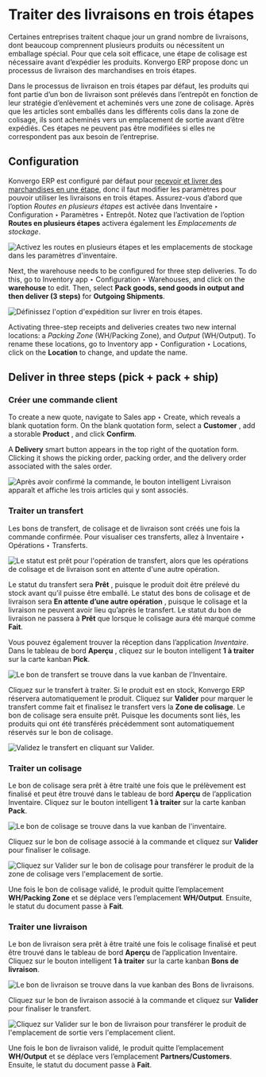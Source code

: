 # Traiter des livraisons en trois étapes

Certaines entreprises traitent chaque jour un grand nombre de livraisons, dont
beaucoup comprennent plusieurs produits ou nécessitent un emballage spécial.
Pour que cela soit efficace, une étape de colisage est nécessaire avant
d’expédier les produits. Konvergo ERP propose donc un processus de livraison des
marchandises en trois étapes.

Dans le processus de livraison en trois étapes par défaut, les produits qui
font partie d’un bon de livraison sont prélevés dans l’entrepôt en fonction de
leur stratégie d’enlèvement et acheminés vers une zone de colisage. Après que
les articles sont emballés dans les différents colis dans la zone de colisage,
ils sont acheminés vers un emplacement de sortie avant d’être expédiés. Ces
étapes ne peuvent pas être modifiées si elles ne correspondent pas aux besoin
de l’entreprise.

## Configuration

Konvergo ERP est configuré par défaut pour [recevoir et livrer des marchandises en une
étape](receipts_delivery_one_step#inventory-receipts-delivery-one-step),
donc il faut modifier les paramètres pour pouvoir utiliser les livraisons en
trois étapes. Assurez-vous d’abord que l’option _Routes en plusieurs étapes_
est activée dans Inventaire ‣ Configuration ‣ Paramètres ‣ Entrepôt. Notez que
l’activation de l’option **Routes en plusieurs étapes** activera également les
_Emplacements de stockage_.

![Activez les routes en plusieurs étapes et les emplacements de stockage dans
les paramètres d'inventaire.](../../../../../_images/multi-step-routes.png)

Next, the warehouse needs to be configured for three step deliveries. To do
this, go to Inventory app ‣ Configuration ‣ Warehouses, and click on the
**warehouse** to edit. Then, select **Pack goods, send goods in output and
then deliver (3 steps)** for **Outgoing Shipments**.

![Définissez l'option d'expédition sur livrer en trois
étapes.](../../../../../_images/three-step-warehouse-config.png)

Activating three-step receipts and deliveries creates two new internal
locations: a _Packing Zone_ (WH/Packing Zone), and _Output_ (WH/Output). To
rename these locations, go to Inventory app ‣ Configuration ‣ Locations, click
on the **Location** to change, and update the name.

## Deliver in three steps (pick + pack + ship)

### Créer une commande client

To create a new quote, navigate to Sales app ‣ Create, which reveals a blank
quotation form. On the blank quotation form, select a **Customer** , add a
storable **Product** , and click **Confirm**.

A **Delivery** smart button appears in the top right of the quotation form.
Clicking it shows the picking order, packing order, and the delivery order
associated with the sales order.

![Après avoir confirmé la commande, le bouton intelligent Livraison apparaît
et affiche les trois articles qui y sont
associés.](../../../../../_images/three-step-delivery-so.png)

### Traiter un transfert

Les bons de transfert, de colisage et de livraison sont créés une fois la
commande confirmée. Pour visualiser ces transferts, allez à Inventaire ‣
Opérations ‣ Transferts.

![Le statut est prêt pour l'opération de transfert, alors que les opérations
de colisage et de livraison sont en attente d'une autre
opération.](../../../../../_images/three-step-delivery-transfers.png)

Le statut du transfert sera **Prêt** , puisque le produit doit être prélevé du
stock avant qu’il puisse être emballé. Le statut des bons de colisage et de
livraison sera **En attente d’une autre opération** , puisque le colisage et
la livraison ne peuvent avoir lieu qu’après le transfert. Le statut du bon de
livraison ne passera à **Prêt** que lorsque le colisage aura été marqué comme
**Fait**.

Vous pouvez également trouver la réception dans l’application _Inventaire_.
Dans le tableau de bord **Aperçu** , cliquez sur le bouton intelligent **1 à
traiter** sur la carte kanban **Pick**.

![Le bon de transfert se trouve dans la vue kanban de
l'Inventaire.](../../../../../_images/three-step-kanban-pick.png)

Cliquez sur le transfert à traiter. Si le produit est en stock, Konvergo ERP réservera
automatiquement le produit. Cliquez sur **Valider** pour marquer le transfert
comme fait et finalisez le transfert vers la **Zone de colisage**. Le bon de
colisage sera ensuite prêt. Puisque les documents sont liés, les produits qui
ont été transférés précédemment sont automatiquement réservés sur le bon de
colisage.

![Validez le transfert en cliquant sur
Valider.](../../../../../_images/validate-three-step-pick.png)

### Traiter un colisage

Le bon de colisage sera prêt à être traité une fois que le prélèvement est
finalisé et peut être trouvé dans le tableau de bord **Aperçu** de
l’application Inventaire. Cliquez sur le bouton intelligent **1 à traiter**
sur la carte kanban **Pack**.

![Le bon de colisage se trouve dans la vue kanban de
l'inventaire.](../../../../../_images/three-step-kanban-pack.png)

Cliquez sur le bon de colisage associé à la commande et cliquez sur
**Valider** pour finaliser le colisage.

![Cliquez sur Valider sur le bon de colisage pour transférer le produit de la
zone de colisage vers l'emplacement de
sortie.](../../../../../_images/validate-three-step-pack.png)

Une fois le bon de colisage validé, le produit quitte l’emplacement
**WH/Packing Zone** et se déplace vers l’emplacement **WH/Output**. Ensuite,
le statut du document passe à **Fait**.

### Traiter une livraison

Le bon de livraison sera prêt à être traité une fois le colisage finalisé et
peut être trouvé dans le tableau de bord **Aperçu** de l’application
Inventaire. Cliquez sur le bouton intelligent **1 à traiter** sur la carte
kanban **Bons de livraison**.

![Le bon de livraison se trouve dans la vue kanban des Bons de
livraisons.](../../../../../_images/three-step-kanban-delivery.png)

Cliquez sur le bon de livraison associé à la commande et cliquez sur
**Valider** pour finaliser le transfert.

![Cliquez sur Valider sur le bon de livraison pour transférer le produit de
l'emplacement de sortie vers l'emplacement
client.](../../../../../_images/three-step-delivery-out.png)

Une fois le bon de livraison validé, le produit quitte l’emplacement
**WH/Output** et se déplace vers l’emplacement **Partners/Customers**.
Ensuite, le statut du document passe à **Fait**.

